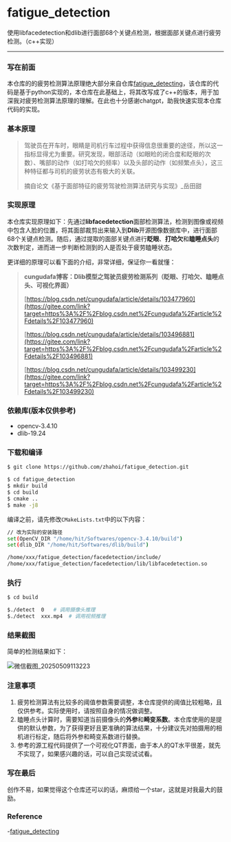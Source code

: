 # fatigue_detection
使用libfacedetection和dlib进行面部68个关键点检测，根据面部关键点进行疲劳检测。（c++实现）

****

### 写在前面

本仓库的的疲劳检测算法原理绝大部分来自仓库[fatigue_detecting](https://gitee.com/cungudafa/fatigue_detecting)，该仓库的代码是基于python实现的，本仓库在此基础上，将其改写成了c++的版本，用于加深我对疲劳检测算法原理的理解。在此也十分感谢chatgpt，助我快速实现本仓库代码的实现。



### 基本原理

> 驾驶员在开车时，眼睛是司机行车过程中获得信息很重要的途径，所以这一指标显得尤为重要。研究发现，眼部活动（如眼睑的闭合度和眨眼的次数）、嘴部的动作（如打哈欠的频率）以及头部的动作（如频繁点头），这三种特征都与司机的疲劳状态有极大的关联。
>
> 摘自论文《基于面部特征的疲劳驾驶检测算法研究与实现》_岳田甜



### 实现原理

本仓库实现原理如下：先通过**libfacedetection**面部检测算法，检测到图像或视频中包含人脸的位置，将其面部裁剪出来输入到**Dlib**开源图像数据库中，进行面部68个关键点检测。随后，通过提取的面部关键点进行**眨眼**、**打哈欠**和**瞌睡点头**的次数判定，进而进一步判断检测到的人是否处于疲劳瞌睡状态。

更详细的原理可以看下面的介绍，非常详细，保证你一看就懂：

> **cungudafa博客：Dlib模型之驾驶员疲劳检测系列（眨眼、打哈欠、瞌睡点头、可视化界面）**
>
> [https://blog.csdn.net/cungudafa/article/details/103477960](https://gitee.com/link?target=https%3A%2F%2Fblog.csdn.net%2Fcungudafa%2Farticle%2Fdetails%2F103477960)
>
> [https://blog.csdn.net/cungudafa/article/details/103496881](https://gitee.com/link?target=https%3A%2F%2Fblog.csdn.net%2Fcungudafa%2Farticle%2Fdetails%2F103496881)
>
> [https://blog.csdn.net/cungudafa/article/details/103499230](https://gitee.com/link?target=https%3A%2F%2Fblog.csdn.net%2Fcungudafa%2Farticle%2Fdetails%2F103499230)



### 依赖库(版本仅供参考)

- opencv-3.4.10
- dlib-19.24



### 下载和编译

```sh
$ git clone https://github.com/zhahoi/fatigue_detection.git

$ cd fatigue_detection 
$ mkdir build
$ cd build
$ cmake ..
$ make -j8
```

编译之前，请先修改`CMakeLists.txt`中的以下内容：

```sh
// 改为实际的安装路径
set(OpenCV_DIR "/home/hit/Softwares/opencv-3.4.10/build") 
set(dlib_DIR "/home/hit/Softwares/dlib/build")

/home/xxx/fatigue_detection/facedetection/include/
/home/xxx/fatigue_detection/facedetection/lib/libfacedetection.so
```



### 执行

```sh
$ cd build

$./detect  0   # 调用摄像头推理
$./detect  xxx.mp4  # 调用视频推理
```



### 结果截图

简单的检测结果如下：

![微信截图_20250509113223](C:\Users\HIT-HAYES\Desktop\微信截图_20250509113223.png)



### 注意事项

1. 疲劳检测算法有比较多的阈值参数需要调整，本仓库提供的阈值比较粗略，且仅供参考。实际使用时，请按照自身的情况做调整。
2. 瞌睡点头计算时，需要知道当前摄像头的**外参**和**畸变系数**。本仓库使用的是提供的默认参数，为了获得更好且更准确的算法结果，十分建议先对拍摄用的相机进行标定，随后将外参和畸变系数进行替换。
3. 参考的源工程代码提供了一个可视化QT界面，由于本人的QT水平很差，就先不实现了，如果感兴趣的话，可以自己实现试试看。



### 写在最后

创作不易，如果觉得这个仓库还可以的话，麻烦给一个star，这就是对我最大的鼓励。



### Reference

-[fatigue_detecting](https://gitee.com/cungudafa/fatigue_detecting)
